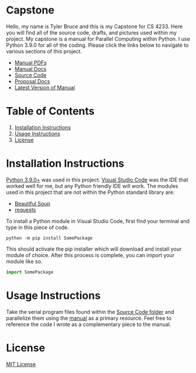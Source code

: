# Capstone
Hello, my name is Tyler Bruce and this is my Capstone for CS 4233. Here you will find all of the source code, drafts, and pictures used within my project.
My capstone is a manual for Parallel Computing within Python. I use Python 3.9.0 for all of the coding. Please click the links below to navigate to various sections of this project.
 - [Manual PDFs](Manual/)
 - [Manual Docs](Manual/Microsoft%20Word%20Docs)
 - [Source Code](Source%20Code/)
 - [Proposal Docs](Proposal/)
 - [Latest Version of Manual](Manual/Final.pdf)
# Table of Contents
1. [Installation Instructions](Installation-Instructions)
2. [Usage Instructions](Usage-Instructions)
3. [License](License)

# Installation Instructions
[Python 3.9.0+](https://www.python.org/downloads/) was used in this project. [Visual Studio Code](https://code.visualstudio.com/Download) was the IDE that worked well for me, but any Python friendly IDE will work. The modules used in this project that are not within the Python standard library are:
 - [Beautiful Soup](https://www.crummy.com/software/BeautifulSoup/bs4/doc/)
 - [requests](https://docs.python-requests.org/en/master/)

To install a Python module in Visual Studio Code, first find your terminal and type in this piece of code.
```
python -m pip install SomePackage
```
This should activate the pip installer which will download and install your module of choice. After this process is complete, you can import your module like so.
```Python
import SomePackage
```

# Usage Instructions
Take the serial program files found within the [Source Code folder](Source%20Code/) and parallelize them using the [manual](Manual/v2.5(revised)Manual%20for%20Parallel%20Computing%20in%20Python.pdf) as a primary resource. Feel free to reference the code I wrote as a complementary piece to the manual.

# License
[MIT License](License/LICENSE)
